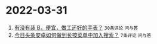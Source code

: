 # 2022-03-31

1. [有没有装 B，便宜，做工还好的手表？](https://www.v2ex.com/t/844000) `30条评论` `问与答`
1. [今日头条安卓如何做到长按菜单中加入搜索？](https://www.v2ex.com/t/843999) `7条评论` `问与答`
